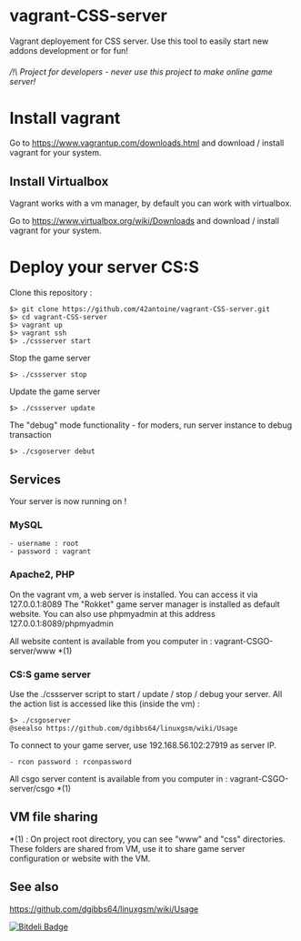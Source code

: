 # vagrant-CSS-server
Vagrant deployement for CSS server. Use this tool to easily start new addons development or for fun!

###### /!\ Project for developers - never use this project to make online game server!

# Install vagrant

Go to https://www.vagrantup.com/downloads.html and download / install vagrant for your system.

## Install Virtualbox

Vagrant works with a vm manager, by default you can work with virtualbox.

Go to  https://www.virtualbox.org/wiki/Downloads and download / install vagrant for your system.

# Deploy your server CS:S

Clone this repository :

	$> git clone https://github.com/42antoine/vagrant-CSS-server.git
	$> cd vagrant-CSS-server
	$> vagrant up
	$> vagrant ssh
	$> ./cssserver start

Stop the game server

	$> ./cssserver stop

Update the game server

	$> ./cssserver update

The "debug" mode functionality - for moders, run server instance to debug transaction

	$> ./csgoserver debut

## Services

Your server is now running on !

### MySQL

	- username : root
	- password : vagrant
	
### Apache2, PHP

On the vagrant vm, a web server is installed. You can access it via 127.0.0.1:8089
The "Rokket" game server manager is installed as default website.
You can also use phpmyadmin at this address 127.0.0.1:8089/phpmyadmin

All website content is available from you computer in : vagrant-CSGO-server/www *(1)

### CS:S game server

Use the ./cssserver script to start / update / stop / debug your server.
All the action list is accessed like this (inside the vm) :

	$> ./csgoserver
	@seealso https://github.com/dgibbs64/linuxgsm/wiki/Usage
	
To connect to your game server, use 192.168.56.102:27919 as server IP.

	- rcon password : rconpassword

All csgo server content is available from you computer in : vagrant-CSGO-server/csgo *(1)

## VM file sharing
	
*(1) : On project root directory, you can see "www" and "css" directories. These folders are shared from VM, use it to share game server configuration or website with the VM.

## See also

https://github.com/dgibbs64/linuxgsm/wiki/Usage

[![Bitdeli Badge](https://d2weczhvl823v0.cloudfront.net/42antoine/vagrant-css-server/trend.png)](https://bitdeli.com/free "Bitdeli Badge")